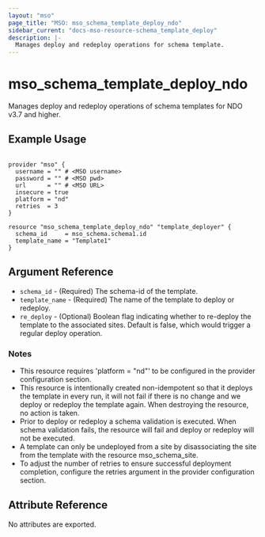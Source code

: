 ```yaml
---
layout: "mso"
page_title: "MSO: mso_schema_template_deploy_ndo"
sidebar_current: "docs-mso-resource-schema_template_deploy"
description: |-
  Manages deploy and redeploy operations for schema template.
---
```


# mso_schema_template_deploy_ndo #

Manages deploy and redeploy operations of schema templates for NDO v3.7 and higher.

## Example Usage ##

```hcl

provider "mso" {
  username = "" # <MSO username>
  password = "" # <MSO pwd>
  url      = "" # <MSO URL>
  insecure = true
  platform = "nd"
  retries  = 3
}

resource "mso_schema_template_deploy_ndo" "template_deployer" {
  schema_id     = mso_schema.schema1.id
  template_name = "Template1"
}

```

## Argument Reference ##

* `schema_id` - (Required) The schema-id of the template.
* `template_name` - (Required) The name of the template to deploy or redeploy.
* `re_deploy` - (Optional) Boolean flag indicating whether to re-deploy the template to the associated sites. Default is false, which would trigger a regular deploy operation. 

### Notes ###

* This resource requires 'platform = "nd"' to be configured in the provider configuration section.
* This resource is intentionally created non-idempotent so that it deploys the template in every run, it will not fail if there is no change and we deploy or redeploy the template again. When destroying the resource, no action is taken.
* Prior to deploy or redeploy a schema validation is executed. When schema validation fails, the resource will fail and deploy or redeploy will not be executed.
* A template can only be undeployed from a site by disassociating the site from the template with the resource mso_schema_site.
* To adjust the number of retries to ensure successful deployment completion, configure the retries argument in the provider configuration section.

## Attribute Reference ##

No attributes are exported.
